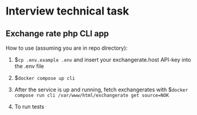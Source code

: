 # Interview technical task
## Exchange rate php CLI app
How to use (assuming you are in repo directory):

1. $`cp .env.example .env` and insert your exchangerate.host API-key into the .env file

2. $`docker compose up cli`

3. After the service is up and running, fetch exchangerates with $`docker compose run cli /var/www/html/exchangerate get source=NOK`

4. To run tests
